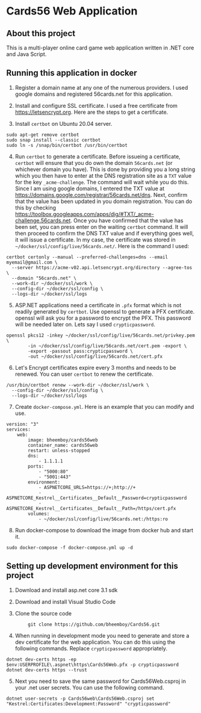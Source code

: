 # Cards56 Web Application
## About this project
This is a multi-player online card game web application written in .NET core and Java Script.

## Running this application in docker

1. Register a  domain name at any one of the numerous providers. I used google domains and registered 56cards.net for this application.

2. Install and configure SSL certificate. I used a free certificate from https://letsencrypt.org. Here are the steps to get a certificate.

3. Install `certbot` on Ubuntu 20.04 server.
```
sudo apt-get remove certbot
sudo snap install --classic certbot
sudo ln -s /snap/bin/certbot /usr/bin/certbot
```
4. Run `certbot` to generate a certificate. Before issueing a certificate, `certbot` will ensure that you do own the domain `56cards.net` (or whichever domain you have). This is done by providing you a long string which you then have to enter at the DNS registration site as a `TXT` value for the key `_acme-challenge`. The command will wait while you do this. 
Since I am using google domains, I entered the TXT value at https://domains.google.com/registrar/56cards.net/dns. Next, confirm that the value has been updated in you domain registration. You can do this by checking https://toolbox.googleapps.com/apps/dig/#TXT/_acme-challenge.56cards.net.
Once you have confirmed that the value has been set, you can press enter on the waiting `certbot` command. It will then proceed to confirm the DNS TXT value and if everything goes well, it will issue a certificate. In my case, the certificate was stored in `~/docker/ssl/config/live/56cards.net/`. Here is the command I used:
```
certbot certonly --manual --preferred-challenges=dns --email myemail@gmail.com \
  --server https://acme-v02.api.letsencrypt.org/directory --agree-tos \
  --domain "56cards.net" \
  --work-dir ~/docker/ssl/work \
  --config-dir ~/docker/ssl/config \
  --logs-dir ~/docker/ssl/logs
```

5. ASP.NET applications need a certificate in `.pfx` format which is not readily generated by `certbot`. Use openssl to generate a PFX certificate. openssl will ask you for a password to encrypt the PFX. This password will be needed later on. Lets say I used `crypticpassword`.
```
openssl pkcs12 -inkey ~/docker/ssl/config/live/56cards.net/privkey.pem \
        -in ~/docker/ssl/config/live/56cards.net/cert.pem -export \
        -export -passout pass:crypticpassword \
        -out ~/docker/ssl/config/live/56cards.net/cert.pfx
```

6. Let's Encrypt certificates expire every 3 months and needs to be renewed. You can user `certbot` to renew the certificate.
```
/usr/bin/certbot renew --work-dir ~/docker/ssl/work \
  --config-dir ~/docker/ssl/config \
  --logs-dir ~/docker/ssl/logs
```

7. Create `docker-compose.yml`. Here is an example that you can modify and use.
```YML
version: "3"
services:
    web:
        image: bheemboy/cards56web
        container_name: cards56web
        restart: unless-stopped
        dns:
            - 1.1.1.1
        ports:
            - "5000:80"
            - "5001:443"
        environment:
            - ASPNETCORE_URLS=https://+;http://+
            - ASPNETCORE_Kestrel__Certificates__Default__Password=crypticpassword
            - ASPNETCORE_Kestrel__Certificates__Default__Path=/https/cert.pfx
        volumes:
            - ~/docker/ssl/config/live/56cards.net:/https:ro
```

8. Run docker-compose to download the image from docker hub and start it.
```
sudo docker-compose -f docker-compose.yml up -d
```

## Setting up development environment for this project

1. Download and install asp.net core 3.1 sdk

2. Download and install Visual Studio Code

3. Clone the source code
```
        git clone https://github.com/bheemboy/Cards56.git
```
4. When running in development mode you need to generate and store a dev certificate for the web application. You can do this using the following commands. Replace `crypticpassword` appropriately.
```
dotnet dev-certs https -ep $env:USERPROFILE\.aspnet\https\Cards56Web.pfx -p crypticpassword
dotnet dev-certs https --trust
```
5. Next you need to save the same password for Cards56Web.csproj in your .net user secrets. You can use the following command.

```
dotnet user-secrets -p Cards56web\Cards56Web.csproj set "Kestrel:Certificates:Development:Password" "crypticpassword"
```
